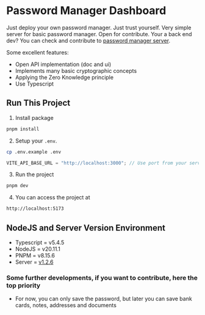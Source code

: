 # Password Manager Dashboard

Just deploy your own password manager. Just trust yourself. Very simple server for basic password manager. Open for contribute. Your a back end dev? You can check and contribute to [password manager server](https://github.com/amusement-lab/password-manager-server).

Some excellent features:

- Open API implementation (doc and ui)
- Implements many basic cryptographic concepts
- Applying the Zero Knowledge principle
- Use Typescript

## Run This Project

1. Install package

```js
pnpm install
```

2. Setup your `.env`.

```bash
cp .env.example .env
```

```js
VITE_API_BASE_URL = "http://localhost:3000"; // Use port from your server host
```

3. Run the project

```sh
pnpm dev
```

4. You can access the project at

```sh
http://localhost:5173
```

## NodeJS and Server Version Environment

- Typescript = v5.4.5
- NodeJS = v20.11.1
- PNPM = v8.15.6
- Server = [v1.2.6](https://github.com/amusement-lab/password-manager-server)

### Some further developments, if you want to contribute, here the top priority

- For now, you can only save the password, but later you can save bank cards, notes, addresses and documents
